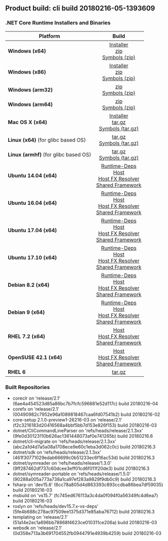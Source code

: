 ## Product build: cli build 20180216-05-1393609

### .NET Core Runtime Installers and Binaries

| Platform | Build |
|---------|:----------:|
| **Windows (x64)**                      | [Installer][win-x64-installer] <br>[zip][win-x64-zip] <br>[Symbols (zip)][win-x64-symbols-zip] |
| **Windows (x86)**                      | [Installer][win-x86-installer] <br>[zip][win-x86-zip] <br>[Symbols (zip)][win-x86-symbols-zip] |
| **Windows (arm32)**                    | [zip][win-arm-zip] <br>[Symbols (zip)][win-arm-symbols-zip] |
| **Windows (arm64)**                    | [zip][win-arm64-zip] <br>[Symbols (zip)][win-arm64-symbols-zip] |
| **Mac OS X (x64)**                     | [Installer][osx-installer] <br>[tar.gz][osx-targz] <br>[Symbols (tar.gz)][osx-symbols-targz] |
| **Linux (x64)** (for glibc based OS)   | [tar.gz][linux-x64-targz] <br>[Symbols (tar.gz)][linux-x64-symbols-targz] |
| **Linux (armhf)** (for glibc based OS) | [tar.gz][linux-arm-targz] <br>[Symbols (tar.gz)][linux-arm-symbols-targz] |
| **Ubuntu 14.04 (x64)**                 | [Runtime-Deps][ubuntu-14.04-runtime-deps] <br>[Host][deb-package-host] <br>[Host FX Resolver][deb-package-hostfxr] <br>[Shared Framework][deb-package-sharedfx] <br> |
| **Ubuntu 16.04 (x64)**                 | [Runtime-Deps][ubuntu-16.04-runtime-deps] <br>[Host][deb-package-host] <br>[Host FX Resolver][deb-package-hostfxr] <br>[Shared Framework][deb-package-sharedfx] <br> |
| **Ubuntu 17.04 (x64)**                 | [Runtime-Deps][ubuntu-17.04-runtime-deps] <br>[Host][deb-package-host] <br>[Host FX Resolver][deb-package-hostfxr] <br>[Shared Framework][deb-package-sharedfx] <br> |
| **Ubuntu 17.10 (x64)**                 | [Runtime-Deps][ubuntu-17.10-runtime-deps] <br>[Host][deb-package-host] <br>[Host FX Resolver][deb-package-hostfxr] <br>[Shared Framework][deb-package-sharedfx] <br> |
| **Debian 8.2 (x64)**                   | [Runtime-Deps][debian-8.2-runtime-deps] <br>[Host][deb-package-host] <br>[Host FX Resolver][deb-package-hostfxr] <br>[Shared Framework][deb-package-sharedfx] <br> |
| **Debian 9 (x64)**                     | [Runtime-Deps][debian-9-runtime-deps] <br>[Host][deb-package-host] <br>[Host FX Resolver][deb-package-hostfxr] <br>[Shared Framework][deb-package-sharedfx] <br> |
| **RHEL 7.2 (x64)**                     | [Host][rhel7-host] <br>[Host FX Resolver][rhel7-hostfxr] <br>[Shared Framework][rhel7-sharedfx] <br> |
| **OpenSUSE 42.1 (x64)**                | [Host][OpenSUSE-42-host] <br>[Host FX Resolver][OpenSUSE-42-hostfxr] <br>[Shared Framework][OpenSUSE-42-sharedfx] <br> |
| **RHEL 6**                             | [tar.gz][rhel-6-targz] |

[win-x64-installer]: https://dotnetfeed.blob.core.windows.net/orchestrated-release-2-1/20180216-05/final/assets/Runtime/2.1.0-preview1-26216-03/dotnet-runtime-2.1.0-preview1-26216-03-win-x64.exe
[win-x64-installer-checksum]: https://dotnetfeed.blob.core.windows.net/orchestrated-release-2-1/20180216-05/final/assets/Runtime/2.1.0-preview1-26216-03/dotnet-runtime-2.1.0-preview1-26216-03-win-x64.exe.sha512
[win-x64-zip]: https://dotnetfeed.blob.core.windows.net/orchestrated-release-2-1/20180216-05/final/assets/Runtime/2.1.0-preview1-26216-03/dotnet-runtime-2.1.0-preview1-26216-03-win-x64.zip
[win-x64-zip-checksum]: https://dotnetfeed.blob.core.windows.net/orchestrated-release-2-1/20180216-05/final/assets/Runtime/2.1.0-preview1-26216-03/dotnet-runtime-2.1.0-preview1-26216-03-win-x64.zip.sha512
[win-x64-symbols-zip]: https://dotnetfeed.blob.core.windows.net/orchestrated-release-2-1/20180216-05/final/assets/Runtime/2.1.0-preview1-26216-03/dotnet-runtime-symbols-2.1.0-preview1-26216-03-win-x64.zip

[win-x86-installer]: https://dotnetfeed.blob.core.windows.net/orchestrated-release-2-1/20180216-05/final/assets/Runtime/2.1.0-preview1-26216-03/dotnet-runtime-2.1.0-preview1-26216-03-win-x86.exe
[win-x86-installer-checksum]: https://dotnetfeed.blob.core.windows.net/orchestrated-release-2-1/20180216-05/final/assets/Runtime/2.1.0-preview1-26216-03/dotnet-runtime-2.1.0-preview1-26216-03-win-x86.exe.sha512
[win-x86-zip]: https://dotnetfeed.blob.core.windows.net/orchestrated-release-2-1/20180216-05/final/assets/Runtime/2.1.0-preview1-26216-03/dotnet-runtime-2.1.0-preview1-26216-03-win-x86.zip
[win-x86-zip-checksum]: https://dotnetfeed.blob.core.windows.net/orchestrated-release-2-1/20180216-05/final/assets/Runtime/2.1.0-preview1-26216-03/dotnet-runtime-2.1.0-preview1-26216-03-win-x86.zip.sha512
[win-x86-symbols-zip]: https://dotnetfeed.blob.core.windows.net/orchestrated-release-2-1/20180216-05/final/assets/Runtime/2.1.0-preview1-26216-03/dotnet-runtime-symbols-2.1.0-preview1-26216-03-win-x86.zip

[win-arm-zip]: https://dotnetfeed.blob.core.windows.net/orchestrated-release-2-1/20180216-05/final/assets/Runtime/2.1.0-preview1-26216-03/dotnet-runtime-2.1.0-preview1-26216-03-win-arm.zip
[win-arm-zip-checksum]: https://dotnetfeed.blob.core.windows.net/orchestrated-release-2-1/20180216-05/final/assets/Runtime/2.1.0-preview1-26216-03/dotnet-runtime-2.1.0-preview1-26216-03-win-arm.zip.sha512
[win-arm-symbols-zip]: https://dotnetfeed.blob.core.windows.net/orchestrated-release-2-1/20180216-05/final/assets/Runtime/2.1.0-preview1-26216-03/dotnet-runtime-symbols-2.1.0-preview1-26216-03-win-arm.zip

[win-arm64-zip]: https://dotnetfeed.blob.core.windows.net/orchestrated-release-2-1/20180216-05/final/assets/Runtime/2.1.0-preview1-26216-03/dotnet-runtime-2.1.0-preview1-26216-03-win-arm64.zip
[win-arm64-zip-checksum]: https://dotnetfeed.blob.core.windows.net/orchestrated-release-2-1/20180216-05/final/assets/Runtime/2.1.0-preview1-26216-03/dotnet-runtime-2.1.0-preview1-26216-03-win-arm64.zip.sha512
[win-arm64-symbols-zip]: https://dotnetfeed.blob.core.windows.net/orchestrated-release-2-1/20180216-05/final/assets/Runtime/2.1.0-preview1-26216-03/dotnet-runtime-symbols-2.1.0-preview1-26216-03-win-arm64.zip

[osx-installer]: https://dotnetfeed.blob.core.windows.net/orchestrated-release-2-1/20180216-05/final/assets/Runtime/2.1.0-preview1-26216-03/dotnet-runtime-2.1.0-preview1-26216-03-osx-x64.pkg
[osx-installer-checksum]: https://dotnetfeed.blob.core.windows.net/orchestrated-release-2-1/20180216-05/final/assets/Runtime/2.1.0-preview1-26216-03/dotnet-runtime-2.1.0-preview1-26216-03-osx-x64.pkg.sha512
[osx-targz]: https://dotnetfeed.blob.core.windows.net/orchestrated-release-2-1/20180216-05/final/assets/Runtime/2.1.0-preview1-26216-03/dotnet-runtime-2.1.0-preview1-26216-03-osx-x64.tar.gz
[osx-targz-checksum]: https://dotnetfeed.blob.core.windows.net/orchestrated-release-2-1/20180216-05/final/assets/Runtime/2.1.0-preview1-26216-03/dotnet-runtime-2.1.0-preview1-26216-03-osx-x64.tar.gz.sha512
[osx-symbols-targz]: https://dotnetfeed.blob.core.windows.net/orchestrated-release-2-1/20180216-05/final/assets/Runtime/2.1.0-preview1-26216-03/dotnet-runtime-symbols-2.1.0-preview1-26216-03-osx-x64.tar.gz

[linux-x64-targz]: https://dotnetfeed.blob.core.windows.net/orchestrated-release-2-1/20180216-05/final/assets/Runtime/2.1.0-preview1-26216-03/dotnet-runtime-2.1.0-preview1-26216-03-linux-x64.tar.gz
[linux-x64-targz-checksum]: https://dotnetfeed.blob.core.windows.net/orchestrated-release-2-1/20180216-05/final/assets/Runtime/2.1.0-preview1-26216-03/dotnet-runtime-2.1.0-preview1-26216-03-linux-x64tar.gz.sha512
[linux-x64-symbols-targz]: https://dotnetfeed.blob.core.windows.net/orchestrated-release-2-1/20180216-05/final/assets/Runtime/2.1.0-preview1-26216-03/dotnet-runtime-symbols-2.1.0-preview1-26216-03-linux-x64.tar.gz
[linux-arm-targz]: https://dotnetfeed.blob.core.windows.net/orchestrated-release-2-1/20180216-05/final/assets/Runtime/2.1.0-preview1-26216-03/dotnet-runtime-2.1.0-preview1-26216-03-linux-arm.tar.gz
[linux-arm-targz-checksum]: https://dotnetfeed.blob.core.windows.net/orchestrated-release-2-1/20180216-05/final/assets/Runtime/2.1.0-preview1-26216-03/dotnet-runtime-2.1.0-preview1-26216-03-linux-arm.tar.gz.sha512
[linux-arm-symbols-targz]: https://dotnetfeed.blob.core.windows.net/orchestrated-release-2-1/20180216-05/final/assets/Runtime/2.1.0-preview1-26216-03/dotnet-runtime-symbols-2.1.0-preview1-26216-03-linux-arm.tar.gz

[ubuntu-14.04-runtime-deps]: https://dotnetfeed.blob.core.windows.net/orchestrated-release-2-1/20180216-05/final/assets/Runtime/2.1.0-preview1-26216-03/dotnet-runtime-deps-2.1.0-preview1-26216-03-ubuntu.14.04-x64.deb
[ubuntu-14.04-runtime-deps-checksum]: https://dotnetfeed.blob.core.windows.net/orchestrated-release-2-1/20180216-05/final/assets/Runtime/2.1.0-preview1-26216-03/dotnet-runtime-deps-2.1.0-preview1-26216-03-ubuntu.14.04-x64.deb.sha512

[ubuntu-16.04-runtime-deps]: https://dotnetfeed.blob.core.windows.net/orchestrated-release-2-1/20180216-05/final/assets/Runtime/2.1.0-preview1-26216-03/dotnet-runtime-deps-2.1.0-preview1-26216-03-ubuntu.16.04-x64.deb
[ubuntu-16.04-runtime-deps-checksum]: https://dotnetfeed.blob.core.windows.net/orchestrated-release-2-1/20180216-05/final/assets/Runtime/2.1.0-preview1-26216-03/dotnet-runtime-deps-2.1.0-preview1-26216-03-ubuntu.16.04-x64.deb.sha512

[ubuntu-17.04-runtime-deps]: https://dotnetfeed.blob.core.windows.net/orchestrated-release-2-1/20180216-05/final/assets/Runtime/2.1.0-preview1-26216-03/dotnet-runtime-deps-2.1.0-preview1-26216-03-ubuntu.17.04-x64.deb
[ubuntu-17.04-runtime-deps-checksum]: https://dotnetfeed.blob.core.windows.net/orchestrated-release-2-1/20180216-05/final/assets/Runtime/2.1.0-preview1-26216-03/dotnet-runtime-deps-2.1.0-preview1-26216-03-ubuntu.17.04-x64.deb.sha512

[ubuntu-17.10-runtime-deps]: https://dotnetfeed.blob.core.windows.net/orchestrated-release-2-1/20180216-05/final/assets/Runtime/2.1.0-preview1-26216-03/dotnet-runtime-deps-2.1.0-preview1-26216-03-ubuntu.17.10-x64.deb
[ubuntu-17.10-runtime-deps-checksum]: https://dotnetfeed.blob.core.windows.net/orchestrated-release-2-1/20180216-05/final/assets/Runtime/2.1.0-preview1-26216-03/dotnet-runtime-deps-2.1.0-preview1-26216-03-ubuntu.17.10-x64.deb.sha512

[debian-8.2-runtime-deps]: https://dotnetfeed.blob.core.windows.net/orchestrated-release-2-1/20180216-05/final/assets/Runtime/2.1.0-preview1-26216-03/dotnet-runtime-deps-2.1.0-preview1-26216-03-debian.8-x64.deb
[debian-8.2-runtime-deps-checksum]: https://dotnetfeed.blob.core.windows.net/orchestrated-release-2-1/20180216-05/final/assets/Runtime/2.1.0-preview1-26216-03/dotnet-runtime-deps-2.1.0-preview1-26216-03-debian.8-x64.deb.sha512

[debian-9-runtime-deps]: https://dotnetfeed.blob.core.windows.net/orchestrated-release-2-1/20180216-05/final/assets/Runtime/2.1.0-preview1-26216-03/dotnet-runtime-deps-2.1.0-preview1-26216-03-debian.9-x64.deb
[debian-9-runtime-deps-checksum]: https://dotnetfeed.blob.core.windows.net/orchestrated-release-2-1/20180216-05/final/assets/Runtime/2.1.0-preview1-26216-03/dotnet-runtime-deps-2.1.0-preview1-26216-03-debian.9-x64.deb.sha512

[deb-package-host]: https://dotnetfeed.blob.core.windows.net/orchestrated-release-2-1/20180216-05/final/assets/Runtime/2.1.0-preview1-26216-03/dotnet-host-2.1.0-preview1-26216-03-x64.deb
[deb-package-host-checksum]: https://dotnetfeed.blob.core.windows.net/orchestrated-release-2-1/20180216-05/final/assets/Runtime/2.1.0-preview1-26216-03/dotnet-host-2.1.0-preview1-26216-03-x64.deb.sha512
[deb-package-hostfxr]: https://dotnetfeed.blob.core.windows.net/orchestrated-release-2-1/20180216-05/final/assets/Runtime/2.1.0-preview1-26216-03/dotnet-hostfxr-2.1.0-preview1-26216-03-x64.deb
[deb-package-hostfxr-checksum]:https://dotnetfeed.blob.core.windows.net/orchestrated-release-2-1/20180216-05/final/assets/Runtime/2.1.0-preview1-26216-03/dotnet-hostfxr-2.1.0-preview1-26216-03-x64.deb.sha512
[deb-package-sharedfx]: https://dotnetfeed.blob.core.windows.net/orchestrated-release-2-1/20180216-05/final/assets/Runtime/2.1.0-preview1-26216-03/dotnet-runtime-2.1.0-preview1-26216-03-x64.deb
[deb-package-sharedfx-checksum]: https://dotnetfeed.blob.core.windows.net/orchestrated-release-2-1/20180216-05/final/assets/Runtime/2.1.0-preview1-26216-03/dotnet-runtime-2.1.0-preview1-26216-03-x64.deb.sha512

[rhel7-host]: https://dotnetfeed.blob.core.windows.net/orchestrated-release-2-1/20180216-05/final/assets/Runtime/2.1.0-preview1-26216-03/dotnet-host-2.1.0-preview1-26216-03-rhel.7-x64.rpm
[rhel7-host-checksum]: https://dotnetfeed.blob.core.windows.net/orchestrated-release-2-1/20180216-05/final/assets/Runtime/2.1.0-preview1-26216-03/dotnet-host-2.1.0-preview1-26216-03-rhel.7-x64.rpm.sha512
[rhel7-hostfxr]: https://dotnetfeed.blob.core.windows.net/orchestrated-release-2-1/20180216-05/final/assets/Runtime/2.1.0-preview1-26216-03/dotnet-hostfxr-2.1.0-preview1-26216-03-rhel.7-x64.rpm
[rhel7-hostfxr-checksum]: https://dotnetfeed.blob.core.windows.net/orchestrated-release-2-1/20180216-05/final/assets/Runtime/2.1.0-preview1-26216-03/dotnet-hostfxr-2.1.0-preview1-26216-03-rhel.7-x64.rpm.sha512
[rhel7-sharedfx]: https://dotnetfeed.blob.core.windows.net/orchestrated-release-2-1/20180216-05/final/assets/Runtime/2.1.0-preview1-26216-03/dotnet-runtime-2.1.0-preview1-26216-03-rhel.7-x64.rpm
[rhel7-sharedfx-checksum]: https://dotnetfeed.blob.core.windows.net/orchestrated-release-2-1/20180216-05/final/assets/Runtime/2.1.0-preview1-26216-03/dotnet-runtime-2.1.0-preview1-26216-03-rhel.7-x64.rpm.sha512

[OpenSUSE-42-host]: https://dotnetfeed.blob.core.windows.net/orchestrated-release-2-1/20180216-05/final/assets/Runtime/2.1.0-preview1-26216-03/dotnet-host-2.1.0-preview1-26216-03-opensuse.42-x64.rpm
[OpenSUSE-42-host-checksum]: https://dotnetfeed.blob.core.windows.net/orchestrated-release-2-1/20180216-05/final/assets/Runtime/2.1.0-preview1-26216-03/dotnet-host-2.1.0-preview1-26216-03-opensuse.42-x64.rpm.sha512
[OpenSUSE-42-hostfxr]: https://dotnetfeed.blob.core.windows.net/orchestrated-release-2-1/20180216-05/final/assets/Runtime/2.1.0-preview1-26216-03/dotnet-hostfxr-2.1.0-preview1-26216-03-opensuse.42-x64.rpm
[OpenSUSE-42-hostfxr-checksum]: https://dotnetfeed.blob.core.windows.net/orchestrated-release-2-1/20180216-05/final/assets/Runtime/2.1.0-preview1-26216-03/dotnet-hostfxr-2.1.0-preview1-26216-03-opensuse.42-x64.rpm.sha512
[OpenSUSE-42-sharedfx]: https://dotnetfeed.blob.core.windows.net/orchestrated-release-2-1/20180216-05/final/assets/Runtime/2.1.0-preview1-26216-03/dotnet-runtime-2.1.0-preview1-26216-03-opensuse.42-x64.rpm
[OpenSUSE-42-sharedfx-checksum]: https://dotnetfeed.blob.core.windows.net/orchestrated-release-2-1/20180216-05/final/assets/Runtime/2.1.0-preview1-26216-03/dotnet-runtime-2.1.0-preview1-26216-03-opensuse.42-x64.rpm.sha512

[rhel-6-targz]: https://dotnetfeed.blob.core.windows.net/orchestrated-release-2-1/20180216-05/final/assets/Runtime/2.1.0-preview1-26216-03/dotnet-runtime-2.1.0-preview1-26216-03-rhel.6-x64.tar.gz


### Built Repositories
 * coreclr on 'release/2.1' (6ae4a454523d85a86bc7b7fcfc596881e52d117c) build 20180216-04
 * corefx on 'release/2.1' (00490982c7952e96a1089818467caa6fd07541b2) build 20180216-02
 * core-setup 2.1.0-preview1-26216-03 on 'release/2.1' (f2c3216183d20416568a4bbf5bb7d153e826f153) build 20180216-03
 * dotnet/CliCommandLineParser on 'refs/heads/release/2.1.3xx' (9fe0d30123110b626ac1361448073af0e741265b) build 20180216.6
 * dotnet/cli-migrate on 'refs/heads/release/2.1.3xx' (abc2a1d4d7a5a08a1708ece9e60c1eba3d062c0c) build 20180216.3
 * dotnet/sdk on 'refs/heads/release/2.1.3xx' (461f30771029edab66699c0b51233ec6f16ac53d) build 20180216.3
 * dotnet/symreader on 'refs/heads/release/1.3.0' (9ff287462df737c60dcee3eff01cd6f011f20de3) build 20180216.3
 * dotnet/symreader-portable on 'refs/heads/release/1.5.0' (90288a005a773a738a1ca97ef283a9829f9db0c9) build 20180216.3
 * fsharp on 'dev15.6' (6cc78a805d4d863393c893ccdba86bea7df59035) build 20180216-03
 * msbuild on 'vs15.7' (fc745ed676113a3c4da0f094f0a56349fc4d6ea7) build 20180216-03
 * roslyn on 'refs/heads/dev15.7.x-vs-deps' (5fe4b688c278ac97509ee1375d371e85aba76712) build 20180216.3
 * templating on 'release/2.1' (51a14e2ec1a696bb78868f4623ce010311ce206a) build 20180216-03
 * websdk on 'release/2.1' (0d358e713a3b691704552fb0944791e4939b4259) build 20180216-03
